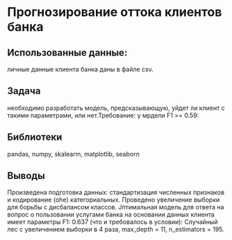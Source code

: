 # Прогнозирование оттока клиентов банка 
## Использованные данные:
личные данные клиента банка даны в файле csv. 
## Задача
необходимо разработать модель, предсказывающую, уйдет ли клиент с такими параметрами, или нет.Требование: у мрдели F1 >= 0.59:

## Библиотеки
pandas, numpy, skalearm, matplotlib, seaborn
## Выводы
Произведена подготовка данных: стандартизация численных признаков и кодирование (ohe) категориальных. Проведено увеличение выборки для борьбы с дисбалансом классов. Jптимальная модель для ответа на вопрос о пользовании услугами банка на основании данных клиента имеет параметры F1: 0.637 (что и требовалось в условии): Случайный лес с увеличением выборки в 4 раза, max_depth = 11, n_estimators = 195.
